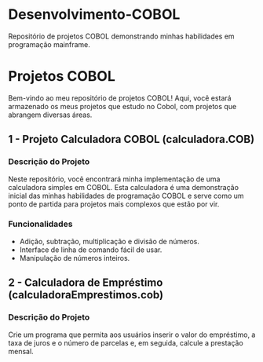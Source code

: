 # Desenvolvimento-COBOL
Repositório de projetos COBOL demonstrando minhas habilidades em programação mainframe.

# Projetos COBOL

Bem-vindo ao meu repositório de projetos COBOL! Aqui, você estará armazenado os meus projetos que estudo no Cobol, com projetos que abrangem diversas áreas.

## 1 - Projeto Calculadora COBOL (calculadora.COB)

### Descrição do Projeto

Neste repositório, você encontrará minha implementação de uma calculadora simples em COBOL. Esta calculadora é uma demonstração inicial das minhas habilidades de programação COBOL e serve como um ponto de partida para projetos mais complexos que estão por vir.

### Funcionalidades

- Adição, subtração, multiplicação e divisão de números.
- Interface de linha de comando fácil de usar.
- Manipulação de números inteiros.

## 2 - Calculadora de Empréstimo (calculadoraEmprestimos.cob)

### Descrição do Projeto

Crie um programa que permita aos usuários inserir o valor do empréstimo, a taxa de juros e o número de parcelas e, em seguida, calcule a prestação mensal.













